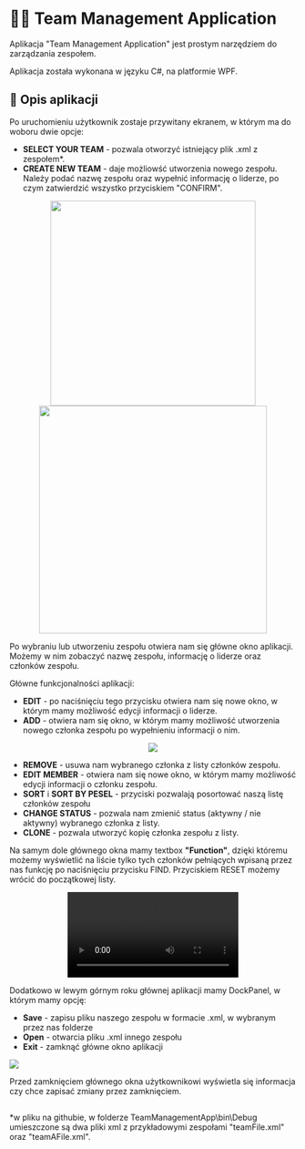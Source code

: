 
# 🧑‍💻 **Team Management Application**

Aplikacja "Team Management Application" jest prostym narzędziem do zarządzania zespołem.

Aplikacja została wykonana w języku C#, na platformie WPF. 


## 📱 Opis aplikacji
Po uruchomieniu użytkownik zostaje przywitany ekranem, w którym ma do woboru dwie opcje: 
* **SELECT YOUR TEAM** - pozwala otworzyć istniejący plik .xml z zespołem*.
* **CREATE NEW TEAM** - daje możliowść utworzenia nowego zespołu. Należy podać nazwę zespołu oraz wypełnić informację o liderze, po czym zatwierdzić wszystko przyciskiem "CONFIRM".

<div align="center">
<img src = "https://user-images.githubusercontent.com/100830524/229580382-81b6789e-2488-4651-afae-619390328bfc.png" width = "360"/>
<img src = "https://user-images.githubusercontent.com/100830524/229581036-2193beb5-d03b-431e-a47f-dce40851d756.png" width = "400"/>
</div>

Po wybraniu lub utworzeniu zespołu otwiera nam się główne okno aplikacji. Możemy w nim zobaczyć nazwę zespołu, informację o liderze oraz członków zespołu. 

Główne funkcjonalności aplikacji:
* **EDIT** - po naciśnięciu tego przycisku otwiera nam się nowe okno, w którym mamy możliwość edycji informacji o liderze.
* **ADD** - otwiera nam się okno, w którym mamy możliwość utworzenia nowego członka zespołu po wypełnieniu informacji o nim. 
<div align = "center" width = "300">
<img src = "https://user-images.githubusercontent.com/100830524/229583888-df56f604-5fbd-4162-a317-4354b796c8ae.png" />
</div>

* **REMOVE** - usuwa nam wybranego członka z listy członków zespołu.
* **EDIT MEMBER** - otwiera nam się nowe okno, w którym mamy możliwość edycji informacji o członku zespołu.
* **SORT** i **SORT BY PESEL** - przyciski pozwalają posortować naszą listę członków zespołu
* **CHANGE STATUS** - pozwala nam zmienić status (aktywny / nie aktywny) wybranego członka z listy. 
* **CLONE** - pozwala utworzyć kopię członka zespołu z listy. 

Na samym dole głównego okna mamy textbox **"Function"**, dzięki któremu możemy wyświetlić na liście tylko tych członków pełniących wpisaną przez nas funkcję po naciśnięciu przycisku FIND. Przyciskiem RESET możemy wrócić do początkowej listy.


<div align="center">
<video src = "https://user-images.githubusercontent.com/100830524/229593580-3ba5c738-8442-4f63-9dff-0fc36b03b5f7.mp4"/>
</div>


Dodatkowo w lewym górnym roku głównej aplikacji mamy DockPanel, w którym mamy opcję:
* **Save** - zapisu pliku naszego zespołu w formacie .xml, w wybranym przez nas folderze
* **Open** - otwarcia pliku .xml innego zespołu
* **Exit** - zamknąć główne okno aplikacji 

<div width = "300">
<img src = "https://user-images.githubusercontent.com/100830524/229594987-856b8718-56a0-4c5b-a512-986a501fcb40.png" />
</div>



Przed zamknięciem głównego okna użytkownikowi wyświetla się informacja czy chce zapisać zmiany przez zamknięciem. 


##  
*w pliku na githubie, w folderze TeamManagementApp\bin\Debug umieszczone są dwa pliki xml z przykładowymi zespołami "teamFile.xml" oraz "teamAFile.xml". 


